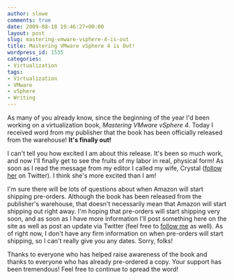 ```yaml
---
author: slowe
comments: true
date: 2009-08-18 19:46:27+00:00
layout: post
slug: mastering-vmware-vsphere-4-is-out
title: Mastering VMware vSphere 4 is Out!
wordpress_id: 1535
categories:
- Virtualization
tags:
- Virtualization
- VMware
- vSphere
- Writing
---
```


As many of you already know, since the beginning of the year I'd been working on a virtualization book, _Mastering VMware vSphere 4_. Today I received word from my publisher that the book has been officially released from the warehouse! **It's finally out!**

I can't tell you how excited I am about this release. It's been so much work, and now I'll finally get to see the fruits of my labor in real, physical form! As soon as I read the message from my editor I called my wife, Crystal ([follow her](http://twitter.com/crystal_lowe) on Twitter). I think she's more excited than I am!

I'm sure there will be lots of questions about when Amazon will start shipping pre-orders. Although the book has been released from the publisher's warehouse, that doesn't necessarily mean that Amazon will start shipping out right away. I'm hoping that pre-orders will start shipping very soon, and as soon as I have more information I'll post something here on the site as well as post an update via Twitter (feel free to [follow me](http://twitter.com/scott_lowe) as well). As of right now, I don't have any firm information on when pre-orders will start shipping, so I can't really give you any dates. Sorry, folks!

Thanks to everyone who has helped raise awareness of the book and thanks to everyone who has already pre-ordered a copy. Your support has been tremendous! Feel free to continue to spread the word!
